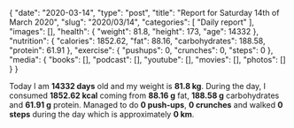 {
    "date": "2020-03-14",
    "type": "post",
    "title": "Report for Saturday 14th of March 2020",
    "slug": "2020\/03\/14",
    "categories": [
        "Daily report"
    ],
    "images": [],
    "health": {
        "weight": 81.8,
        "height": 173,
        "age": 14332
    },
    "nutrition": {
        "calories": 1852.62,
        "fat": 88.16,
        "carbohydrates": 188.58,
        "protein": 61.91
    },
    "exercise": {
        "pushups": 0,
        "crunches": 0,
        "steps": 0
    },
    "media": {
        "books": [],
        "podcast": [],
        "youtube": [],
        "movies": [],
        "photos": []
    }
}

Today I am <strong>14332 days</strong> old and my weight is <strong>81.8 kg</strong>. During the day, I consumed <strong>1852.62 kcal</strong> coming from <strong>88.16 g</strong> fat, <strong>188.58 g</strong> carbohydrates and <strong>61.91 g</strong> protein. Managed to do <strong>0 push-ups</strong>, <strong>0 crunches</strong> and walked <strong>0 steps</strong> during the day which is approximately <strong>0 km</strong>.
